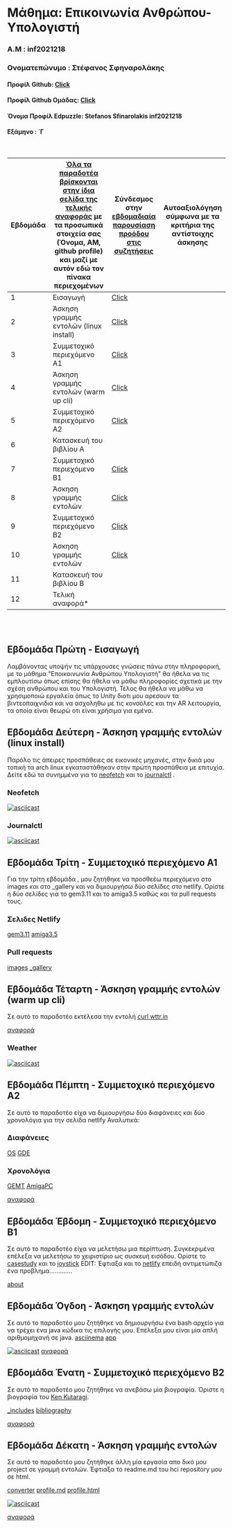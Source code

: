 # Μάθημα: Επικοινωνία Ανθρώπου-Υπολογιστή

### Α.Μ : inf2021218

### Ονοματεπώνυμο : Στέφανος Σφηναρολάκης

#### Προφίλ Github: [Click](https://github.com/StefanosSfinarolakis)

#### Προφίλ Github Ομάδας: [Click](https://github.com/ContattoContare)

#### Όνομα Προφίλ Edpuzzle: Stefanos Sfinarolakis inf2021218

#### Εξάμηνο : ΄Γ

<br />

| Εβδομάδα | [Όλα τα παραδοτέα βρίσκονται στην ίδια σελίδα της τελικής αναφοράς](https://courses-ionio.github.io/help/deliverables/) με τα προσωπικά στοιχεία σας (Όνομα, ΑΜ, github profile) και μαζί με αυτόν εδώ τον πίνακα περιεχομένων | Σύνδεσμος στην [εβδομαδιαία παρουσίαση προόδου στις συζητήσεις](https://github.com/courses-ionio/help/discussions/categories/show-and-tell) | Αυτοαξιολόγηση σύμφωνα με τα κριτήρια της αντίστοιχης άσκησης |
| --- | --- | --- | --- |
| 1 | Εισαγωγή| [Click](https://github.com/courses-ionio/help/discussions/904) | |
| 2 | Άσκηση γραμμής εντολών (linux install) |[Click](https://github.com/courses-ionio/help/discussions/1052) | |
| 3 | Συμμετοχικό περιεχόμενο A1 |[Click](https://github.com/courses-ionio/help/discussions/1190) | |
| 4 | Άσκηση γραμμής εντολών (warm up cli) |[Click](https://github.com/courses-ionio/help/discussions/1331) | |
| 5 | Συμμετοχικό περιεχόμενο A2 |[Click](https://github.com/courses-ionio/help/discussions/1488) | |
| 6 | Κατασκευή του βιβλίου Α | | |
| 7 | Συμμετοχικό περιεχόμενο B1 |[Click](https://github.com/courses-ionio/help/discussions/1705)  | |
| 8 | Άσκηση γραμμής εντολών |[Click](https://github.com/courses-ionio/help/discussions/1775) | |
| 9 | Συμμετοχικό περιεχόμενο B2 |[Click](https://github.com/courses-ionio/help/discussions/1820) | |
| 10 | Άσκηση γραμμής εντολών |[Click](https://github.com/courses-ionio/help/discussions/1872) | |
| 11 | Κατασκευή του βιβλίου Β | | |
| 12 | Τελική αναφορά* | | |


<br /><br />


## Εβδομάδα Πρώτη - Εισαγωγή


Λαμβάνοντας υποψήν τις υπάρχουσες γνώσεις πάνω στην πληροφορική, με το μάθημα "Εποικοινωνία Ανθρώπου Υπολογιστή" θα ήθελα να τις εμπλουτίσω όπως επίσης θα ήθελα να μάθω πληροφορίες σχετικά με την σχέση ανθρώπου και του Υπολογιστή. Τέλος θα ήθελα να μάθω να χρησιμοποιώ εργαλεία όπως το Unity διοτι μου αρεσουν τα βιντεοπαιχνιδια και να ασχοληθω με τις κονσόλες και την AR λειτουργία, τα οποία είναι θεωρώ οτι είναι χρήσιμα για εμένα.

## Εβδομάδα Δεύτερη - Άσκηση γραμμής εντολών (linux install)

Παρόλο τις άπειρες προσπάθειες σε εικονικές μηχανές, στην δικιά μου τοπική τα arch linux εγκαταστάθηκαν στην πρώτη προσπάθεια με επιτυχία. Δείτε εδώ τα συνημμένα για το [neofetch](https://asciinema.org/a/ZifKdGkCjZqmuLNN2QobItJp1) και το  [journalctl](https://asciinema.org/a/CdSsZsoYJorzWS2dbi1qQfB7s) .

### Neofetch
[![asciicast](https://asciinema.org/a/ZifKdGkCjZqmuLNN2QobItJp1.svg)](https://asciinema.org/a/ZifKdGkCjZqmuLNN2QobItJp1)

### Journalctl
[![asciicast](https://asciinema.org/a/CdSsZsoYJorzWS2dbi1qQfB7s.svg)](https://asciinema.org/a/CdSsZsoYJorzWS2dbi1qQfB7s)

## Εβδομάδα Τρίτη - Συμμετοχικό περιεχόμενο A1
Για την τρίτη εβδομάδα , μου ζητήθηκε να προσθεέω περιεχόμενο στο images και στο _gallery και να διμιουργήσω δύο σελίδες στο netlify. Ορίστε η δύο σελίδες για το gem3.11 και το amiga3.5 καθώς και τα pull requests τους.

### Σελιδες Netlify
[gem3.11](https://fancy-vacherin-2b621a.netlify.app/gallery/gem3.11/) 
[amiga3.5](https://fancy-vacherin-2b621a.netlify.app/gallery/amiga3.5/)
### Pull requests
[images](https://github.com/ContattoContare/images/pull/6) 
[_gallery](https://github.com/ContattoContare/_gallery/pull/6)

## Εβδομάδα Τέταρτη - Άσκηση γραμμής εντολών (warm up cli)
Σε αυτό το παραδοτέο εκτέλεσα την εντολή [curl wttr.in](https://asciinema.org/a/24zTE4CxYSo1nPwinrShCq0gt)

[αναφορά](https://github.com/StefanosSfinarolakis/hci/tree/2021218/projects/2021218)

### Weather
[![asciicast](https://asciinema.org/a/24zTE4CxYSo1nPwinrShCq0gt.svg)](https://asciinema.org/a/24zTE4CxYSo1nPwinrShCq0gt)

## Eβδομάδα Πέμπτη  - Συμμετοχικό περιεχόμενο A2

Σε αυτό το παραδοτέο είχα να διμιουργήσω δύο διαφάνειες και δύο χρονολόγια για την σελίδα netlify
Αναλυτικά:

### Διαφάνειες
[OS](https://fancy-vacherin-2b621a.netlify.app/slides/os/)
[GDE](https://fancy-vacherin-2b621a.netlify.app/slides/gde/)

### Χρονολόγια
[GEMT](https://fancy-vacherin-2b621a.netlify.app/timeline/gemt/)
[AmigaPC](https://fancy-vacherin-2b621a.netlify.app/timeline/amigapc/)

[αναφορά](https://github.com/StefanosSfinarolakis/hci/tree/2021218/projects/2021218)

## Eβδομάδα Έβδομη - Συμμετοχικό περιεχόμενο B1

Σε αυτό το παραδοτέο είχα να μελετήσω μια περίπτωση. Συγκεκριμένα επέλεξα να μελετήσω το χειριστίριο ως συσκευή εισόδου. Ορίστε το [casestudy](https://github.com/StefanosSfinarolakis/site/blob/master/_case-study/joystick.md) και το [joystick](https://github.com/StefanosSfinarolakis/site/blob/master/_includes/cs-joystick.md)
EDIT: Έφτιαξα και το [netlify](https://fancy-vacherin-2b621a.netlify.app/case-study/joystick/) επειδή αντιμετώπιζα ένα προβλημα.............

[about](https://github.com/StefanosSfinarolakis/hci/blob/2021218/projects/2021218/README.md)

## Eβδομάδα Όγδοη  - Άσκηση γραμμής εντολών 

Σε αυτό το παραδοτέο μου ζητήθηκε να δημιουργήσω ένα bash αρχείο για να τρέχει ένα java κώδικα τις επιλογής μου. Επέλεξα μου είναι μία απλή αριθμομηχανή σε java.
[asciinema](https://asciinema.org/a/rxZognPwFDPyqti2to8OXqq4K)
[app](https://github.com/StefanosSfinarolakis/inf2021218)

[![asciicast](https://asciinema.org/a/rxZognPwFDPyqti2to8OXqq4K.svg)](https://asciinema.org/a/rxZognPwFDPyqti2to8OXqq4K)
[αναφορά](https://github.com/StefanosSfinarolakis/hci/tree/2021218/projects/2021218)


## Eβδομάδα Ένατη  -  Συμμετοχικό περιεχόμενο B2
Σε αυτό το παραδοτέο μου ζητήθηκε να ανεβάσω μία βιογραφία. Όριστε η βιογραφία του [Ken Kutaragi](https://github.com/StefanosSfinarolakis/site/blob/master/_includes/ken-kutaragi.md).

[_includes](https://github.com/StefanosSfinarolakis/site/blob/master/_includes/ken-kutaragi.md)
[bibliography](https://github.com/StefanosSfinarolakis/bibliography/blob/master/bio-ken-kutaragi.md)

[αναφορά](https://github.com/StefanosSfinarolakis/hci/edit/2021218/projects/2021218/README.md)

## Eβδομάδα Δέκατη  -  Άσκηση γραμμής εντολών
Σε αυτό το παραδοτέο μου ζητήθηκε άλλη μία εργασία απο δικό μου project σε γραμμή εντολών. Έφτιαξα το readme.md του hci repository μου σε html.

[converter](https://github.com/StefanosSfinarolakis/inf2021218/blob/main/converter.sh)
[profile.md](https://github.com/StefanosSfinarolakis/inf2021218/blob/main/profile.md)
[profile.html](https://github.com/StefanosSfinarolakis/inf2021218/blob/main/profile.html)

[![asciicast](https://asciinema.org/a/RNYt3SuL9aSBiDHgiJ6qnstZu.svg)](https://asciinema.org/a/RNYt3SuL9aSBiDHgiJ6qnstZu)

[αναφορά](https://github.com/StefanosSfinarolakis/hci/tree/2021218/projects/2021218)

